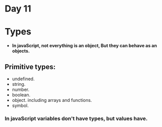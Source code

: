 <h1>Day 11</h1>

<h1>Types</h1>

- **In javaScript, not everything is an object, But they can behave as an objects.**

<h2>Primitive types:</h2>

- undefined.
- string.
- number.
- boolean.
- object. including arrays and functions.
- symbol.

### In javaScript variables don't have types, but values have.

